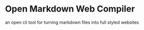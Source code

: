 
# Open Markdown Web Compiler

an open cli tool for turning markdown files into full styled websites


